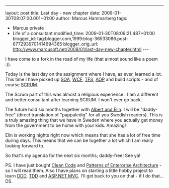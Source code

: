 ---
layout: post
title: Last day - new chapter
date: 2009-01-30T08:07:00.001+01:00
author: Marcus Hammarberg
tags:
  - Marcus private
  - Life of a consultant
modified_time: 2009-01-30T08:09:21.487+01:00
blogger_id: tag:blogger.com,1999:blog-36533086.post-6772939701414694365
blogger_orig_url: http://www.marcusoft.net/2009/01/last-day-new-chapter.html ---

I have come to a fork in the road of my life (that almost sound like a
poem :)).

Today is the last day on the assignment where I have, as ever, learned a
lot. This time I have picked up
<a href="http://en.wikipedia.org/wiki/Service-oriented_architecture"
target="_blank">SOA</a>,
<a href="http://msdn.microsoft.com/en-us/netframework/aa663324.aspx"
target="_blank">WCF</a>,
<a href="http://msdn.microsoft.com/en-us/tfs2008/default.aspx"
target="_blank">TFS</a>,
<a href="http://en.wikipedia.org/wiki/Aspect-oriented_programming"
target="_blank">AOP</a> and build scripts - and of course
<a href="http://www.controlchaos.com/" target="_blank">SCRUM</a>.

The Scrum part of this was almost a religious experience.  I am a
different and better consultant after learning SCRUM. I won't ever go
back.

The future hold six months together with <a
href="http://lh6.ggpht.com/_kkDJOSPNTLs/SQ8ozDXCSLI/AAAAAAAAAYY/KZWQ9FxPyqc/DSC_0017_thumb%5B4%5D.jpg?imgmax=800"
target="_blank">Albert and Elin</a>. I will be "daddy-free" (direct
translation of "pappaledig" for all you Swedish readers). This is a
truly amazing thing that we have in Sweden where you actually get money
from the government to be home with your kids. Amazing!

Elin is working nights right now which means that she has a lot of free
time during days. This means that we can be together a lot which I am
really looking forward to.

So that's my agenda for the next six months; daddy-free! See ya!

PS.
I have just bought <a
href="http://www.amazon.com/Clean-Code-Handbook-Software-Craftsmanship/dp/0132350882"
target="_blank">Clean Code</a> and <a
href="http://www.amazon.com/Enterprise-Application-Architecture-Addison-Wesley-Signature/dp/0321127420"
target="_blank">Patterns of Enterprise Architecture</a> - so I will read
them. Also I have plans on starting a little hobby project to learn
<a href="http://en.wikipedia.org/wiki/DDD" target="_blank">DDD</a>,
<a href="http://en.wikipedia.org/wiki/Test-driven_development"
target="_blank">TDD</a> and
<a href="http://www.asp.net/mvc/" target="_blank">ASP.NET MVC</a>. I'll
get back to you on that - if I do that...
DS.
